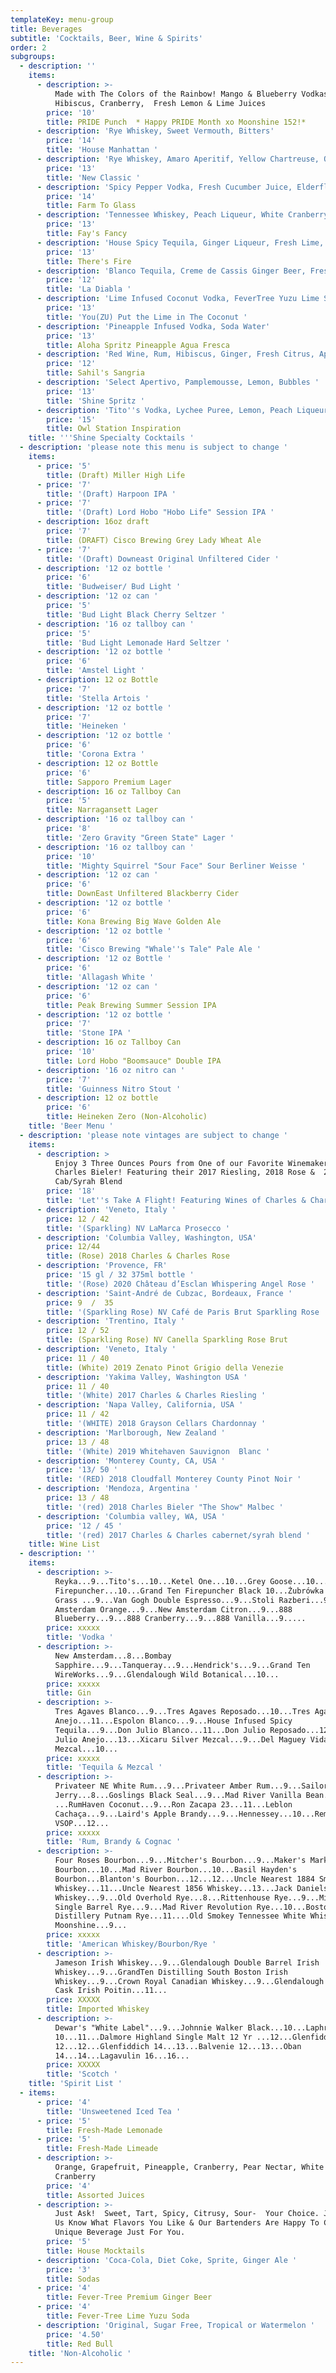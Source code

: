 ```yaml
---
templateKey: menu-group
title: Beverages
subtitle: 'Cocktails, Beer, Wine & Spirits'
order: 2
subgroups:
  - description: ''
    items:
      - description: >-
          Made with The Colors of the Rainbow! Mango & Blueberry Vodkas,
          Hibiscus, Cranberry,  Fresh Lemon & Lime Juices  
        price: '10'
        title: PRIDE Punch  * Happy PRIDE Month xo Moonshine 152!*
      - description: 'Rye Whiskey, Sweet Vermouth, Bitters'
        price: '14'
        title: 'House Manhattan '
      - description: 'Rye Whiskey, Amaro Aperitif, Yellow Chartreuse, Orange Bitters '
        price: '13'
        title: 'New Classic '
      - description: 'Spicy Pepper Vodka, Fresh Cucumber Juice, Elderflower, Lemon '
        price: '14'
        title: Farm To Glass
      - description: 'Tennessee Whiskey, Peach Liqueur, White Cranberry, Lime '
        price: '13'
        title: Fay's Fancy
      - description: 'House Spicy Tequila, Ginger Liqueur, Fresh Lime, Agave'
        price: '13'
        title: There's Fire
      - description: 'Blanco Tequila, Creme de Cassis Ginger Beer, Fresh Lime '
        price: '12'
        title: 'La Diabla '
      - description: 'Lime Infused Coconut Vodka, FeverTree Yuzu Lime Soda, Fresh Lime '
        price: '13'
        title: 'You(ZU) Put the Lime in The Coconut '
      - description: 'Pineapple Infused Vodka, Soda Water'
        price: '13'
        title: Aloha Spritz Pineapple Agua Fresca
      - description: 'Red Wine, Rum, Hibiscus, Ginger, Fresh Citrus, Apples '
        price: '12'
        title: Sahil's Sangria
      - description: 'Select Apertivo, Pamplemousse, Lemon, Bubbles '
        price: '13'
        title: 'Shine Spritz '
      - description: 'Tito''s Vodka, Lychee Puree, Lemon, Peach Liqueur, Cranberry Juice'
        price: '15'
        title: Owl Station Inspiration
    title: '''Shine Specialty Cocktails '
  - description: 'please note this menu is subject to change '
    items:
      - price: '5'
        title: (Draft) Miller High Life
      - price: '7'
        title: '(Draft) Harpoon IPA '
      - price: '7'
        title: '(Draft) Lord Hobo "Hobo Life" Session IPA '
      - description: 16oz draft
        price: '7'
        title: (DRAFT) Cisco Brewing Grey Lady Wheat Ale
      - price: '7'
        title: '(Draft) Downeast Original Unfiltered Cider '
      - description: '12 oz bottle '
        price: '6'
        title: 'Budweiser/ Bud Light '
      - description: '12 oz can '
        price: '5'
        title: 'Bud Light Black Cherry Seltzer '
      - description: '16 oz tallboy can '
        price: '5'
        title: 'Bud Light Lemonade Hard Seltzer '
      - description: '12 oz bottle '
        price: '6'
        title: 'Amstel Light '
      - description: 12 oz Bottle
        price: '7'
        title: 'Stella Artois '
      - description: '12 oz bottle '
        price: '7'
        title: 'Heineken '
      - description: '12 oz bottle '
        price: '6'
        title: 'Corona Extra '
      - description: 12 oz Bottle
        price: '6'
        title: Sapporo Premium Lager
      - description: 16 oz Tallboy Can
        price: '5'
        title: Narragansett Lager
      - description: '16 oz tallboy can '
        price: '8'
        title: 'Zero Gravity "Green State" Lager '
      - description: '16 oz tallboy can '
        price: '10'
        title: 'Mighty Squirrel "Sour Face" Sour Berliner Weisse '
      - description: '12 oz can '
        price: '6'
        title: DownEast Unfiltered Blackberry Cider
      - description: '12 oz bottle '
        price: '6'
        title: Kona Brewing Big Wave Golden Ale
      - description: '12 oz bottle '
        price: '6'
        title: 'Cisco Brewing "Whale''s Tale" Pale Ale '
      - description: '12 oz Bottle '
        price: '6'
        title: 'Allagash White '
      - description: '12 oz can '
        price: '6'
        title: Peak Brewing Summer Session IPA
      - description: '12 oz bottle '
        price: '7'
        title: 'Stone IPA '
      - description: 16 oz Tallboy Can
        price: '10'
        title: Lord Hobo "Boomsauce" Double IPA
      - description: '16 oz nitro can '
        price: '7'
        title: 'Guinness Nitro Stout '
      - description: 12 oz bottle
        price: '6'
        title: Heineken Zero (Non-Alcoholic)
    title: 'Beer Menu '
  - description: 'please note vintages are subject to change '
    items:
      - description: >
          Enjoy 3 Three Ounces Pours from One of our Favorite Winemakers,
          Charles Bieler! Featuring their 2017 Riesling, 2018 Rose &  2017
          Cab/Syrah Blend  
        price: '18'
        title: 'Let''s Take A Flight! Featuring Wines of Charles & Charles '
      - description: 'Veneto, Italy '
        price: 12 / 42
        title: '(Sparkling) NV LaMarca Prosecco '
      - description: 'Columbia Valley, Washington, USA'
        price: 12/44
        title: (Rose) 2018 Charles & Charles Rose
      - description: 'Provence, FR'
        price: '15 gl / 32 375ml bottle '
        title: '(Rose) 2020 Château d’Esclan Whispering Angel Rose '
      - description: 'Saint-André de Cubzac, Bordeaux, France '
        price: 9  /  35
        title: '(Sparkling Rose) NV Café de Paris Brut Sparkling Rose   '
      - description: 'Trentino, Italy '
        price: 12 / 52
        title: (Sparkling Rose) NV Canella Sparkling Rose Brut
      - description: 'Veneto, Italy '
        price: 11 / 40
        title: (White) 2019 Zenato Pinot Grigio della Venezie
      - description: 'Yakima Valley, Washington USA '
        price: 11 / 40
        title: '(White) 2017 Charles & Charles Riesling '
      - description: 'Napa Valley, California, USA '
        price: 11 / 42
        title: '(WHITE) 2018 Grayson Cellars Chardonnay '
      - description: 'Marlborough, New Zealand '
        price: 13 / 48
        title: '(White) 2019 Whitehaven Sauvignon  Blanc '
      - description: 'Monterey County, CA, USA '
        price: '13/ 50 '
        title: '(RED) 2018 Cloudfall Monterey County Pinot Noir '
      - description: 'Mendoza, Argentina '
        price: 13 / 48
        title: '(red) 2018 Charles Bieler "The Show" Malbec '
      - description: 'Columbia valley, WA, USA '
        price: '12 / 45 '
        title: '(red) 2017 Charles & Charles cabernet/syrah blend '
    title: Wine List
  - description: ''
    items:
      - description: >-
          Reyka...9...Tito's...10...Ketel One...10...Grey Goose...10...Grand Ten
          Firepuncher...10...Grand Ten Firepuncher Black 10...Żubrówka Bison
          Grass ...9...Van Gogh Double Espresso...9...Stoli Razberi...9...New
          Amsterdam Orange...9...New Amsterdam Citron...9...888
          Blueberry...9...888 Cranberry...9...888 Vanilla...9.....
        price: xxxxx
        title: 'Vodka '
      - description: >-
          New Amsterdam...8...Bombay
          Sapphire...9...Tanqueray...9...Hendrick's...9...Grand Ten
          WireWorks...9...Glendalough Wild Botanical...10...
        price: xxxxx
        title: Gin
      - description: >-
          Tres Agaves Blanco...9...Tres Agaves Reposado...10...Tres Agaves
          Anejo...11...Espolon Blanco...9...House Infused Spicy
          Tequila...9...Don Julio Blanco...11...Don Julio Reposado...12...Don
          Julio Anejo...13...Xicaru Silver Mezcal...9...Del Maguey Vida
          Mezcal...10...
        price: xxxxx
        title: 'Tequila & Mezcal '
      - description: >-
          Privateer NE White Rum...9...Privateer Amber Rum...9...Sailor
          Jerry...8...Goslings Black Seal...9...Mad River Vanilla Bean...10
          ...RumHaven Coconut...9...Ron Zacapa 23...11...Leblon
          Cachaça...9...Laird's Apple Brandy...9...Hennessey...10...Remy Martin
          VSOP...12...
        price: xxxxx
        title: 'Rum, Brandy & Cognac '
      - description: >-
          Four Roses Bourbon...9...Mitcher's Bourbon...9...Maker's Mark
          Bourbon...10...Mad River Bourbon...10...Basil Hayden's
          Bourbon...Blanton's Bourbon...12...12...Uncle Nearest 1884 Small Batch
          Whiskey...11...Uncle Nearest 1856 Whiskey...13...Jack Daniels
          Whiskey...9...Old Overhold Rye...8...Rittenhouse Rye...9...Mitcher's
          Single Barrel Rye...9...Mad River Revolution Rye...10...Boston Harbor
          Distillery Putnam Rye...11....Old Smokey Tennessee White Whiskey
          Moonshine...9...
        price: xxxxx
        title: 'American Whiskey/Bourbon/Rye '
      - description: >-
          Jameson Irish Whiskey...9...Glendalough Double Barrel Irish
          Whiskey...9...GrandTen Distilling South Boston Irish
          Whiskey...9...Crown Royal Canadian Whiskey...9...Glendalough Sherry
          Cask Irish Poitin...11...
        price: XXXXX
        title: Imported Whiskey
      - description: >-
          Dewar's "White Label"...9...Johnnie Walker Black...10...Laphroaig
          10...11...Dalmore Highland Single Malt 12 Yr ...12...Glenfiddich
          12...12...Glenfiddich 14...13...Balvenie 12...13...Oban
          14...14...Lagavulin 16...16...
        price: XXXXX
        title: 'Scotch '
    title: 'Spirit List '
  - items:
      - price: '4'
        title: 'Unsweetened Iced Tea '
      - price: '5'
        title: Fresh-Made Lemonade
      - price: '5'
        title: Fresh-Made Limeade
      - description: >-
          Orange, Grapefruit, Pineapple, Cranberry, Pear Nectar, White
          Cranberry 
        price: '4'
        title: Assorted Juices
      - description: >-
          Just Ask!  Sweet, Tart, Spicy, Citrusy, Sour-  Your Choice. Just Let
          Us Know What Flavors You Like & Our Bartenders Are Happy To Create A
          Unique Beverage Just For You.
        price: '5'
        title: House Mocktails
      - description: 'Coca-Cola, Diet Coke, Sprite, Ginger Ale '
        price: '3'
        title: Sodas
      - price: '4'
        title: Fever-Tree Premium Ginger Beer
      - price: '4'
        title: Fever-Tree Lime Yuzu Soda
      - description: 'Original, Sugar Free, Tropical or Watermelon '
        price: '4.50'
        title: Red Bull
    title: 'Non-Alcoholic '
---
```


